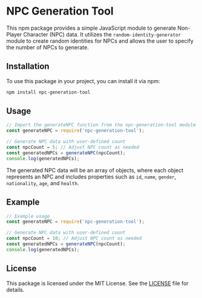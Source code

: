 # NPC Generation Tool

This npm package provides a simple JavaScript module to generate Non-Player Character (NPC) data. It utilizes the `random-identity-generator` module to create random identities for NPCs and allows the user to specify the number of NPCs to generate.

## Installation

To use this package in your project, you can install it via npm:

```bash
npm install npc-generation-tool
```

## Usage

```javascript
// Import the generateNPC function from the npc-generation-tool module
const generateNPC = require('npc-generation-tool');

// Generate NPC data with user-defined count
const npcCount = 5; // Adjust NPC count as needed
const generatedNPCs = generateNPC(npcCount);
console.log(generatedNPCs);
```

The generated NPC data will be an array of objects, where each object represents an NPC and includes properties such as `id`, `name`, `gender`, `nationality`, `age`, and `health`.

## Example

```javascript
// Example usage
const generateNPC = require('npc-generation-tool');

// Generate NPC data with user-defined count
const npcCount = 10; // Adjust NPC count as needed
const generatedNPCs = generateNPC(npcCount);
console.log(generatedNPCs);
```

## License

This package is licensed under the MIT License. See the [LICENSE](LICENSE) file for details.
